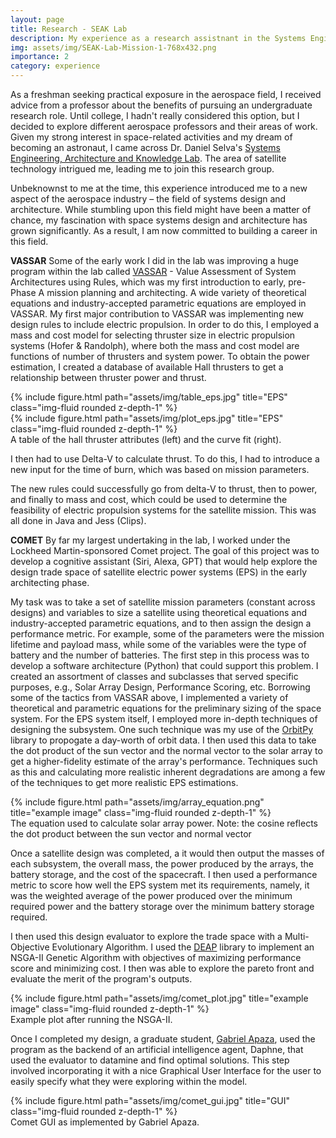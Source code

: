 ```yaml
---
layout: page
title: Research - SEAK Lab
description: My experience as a research assistnant in the Systems Engineering, Architecture and Knowledge Lab
img: assets/img/SEAK-Lab-Mission-1-768x432.png
importance: 2
category: experience
---
```


As a freshman seeking practical exposure in the aerospace field, I received advice from a professor about the benefits of pursuing an undergraduate research role. Until college, I hadn't really considered this option, but I decided to explore different aerospace professors and their areas of work. Given my strong interest in space-related activities and my dream of becoming an astronaut, I came across Dr. Daniel Selva's [Systems Engineering, Architecture and Knowledge Lab](https://www.selva-research.com/). The area of satellite technology intrigued me, leading me to join this research group.

Unbeknownst to me at the time, this experience introduced me to a new aspect of the aerospace industry – the field of systems design and architecture. While stumbling upon this field might have been a matter of chance, my fascination with space systems design and architecture has grown significantly. As a result, I am now committed to building a career in this field.

**VASSAR**
Some of the early work I did in the lab was improving a huge program within the lab called [VASSAR](http://systemarchitect.mit.edu/docs/selva13a.pdf) -  Value Assessment of System Architectures using Rules, which was my first introduction to early, pre-Phase A mission planning and architecting. A wide variety of theoretical equations and industry-accepted parametric equations are employed in VASSAR. My first major contribution to VASSAR was implementing new design rules to include electric propulsion. In order to do this, I employed a mass and cost model for selecting thruster size in electric propulsion systems (Hofer & Randolph), where both the mass and cost model are functions of number of thrusters and system power. To obtain the power estimation, I created a database of available Hall thrusters to get a relationship between thruster power and thrust.

<div class="row">
    <div class="col-sm mt-3 mt-md-0">
        {% include figure.html path="assets/img/table_eps.jpg" title="EPS" class="img-fluid rounded z-depth-1" %}
    </div>
    <div class="col-sm mt-3 mt-md-0">
        {% include figure.html path="assets/img/plot_eps.jpg" title="EPS" class="img-fluid rounded z-depth-1" %}
    </div>
</div>
<div class="caption">
    A table of the hall thruster attributes (left) and the curve fit (right).
</div>

I then had to use Delta-V to calculate thrust. To do this, I had to introduce a new input for the time of burn, which was based on mission parameters.

The new rules could successfully go from delta-V to thrust, then to power, and finally to mass and cost, which could be used to determine the feasibility of electric propulsion systems for the satellite mission. This was all done in Java and Jess (Clips).

**COMET**
By far my largest undertaking in the lab, I worked under the Lockheed Martin-sponsored Comet project. The goal of this project was to develop a cognitive assistant (Siri, Alexa, GPT) that would help explore the design trade space of satellite electric power systems (EPS) in the early architecting phase.

My task was to take a set of satellite mission parameters (constant across designs) and variables to size a satellite using theoretical equations and industry-accepted parametric equations, and to then assign the design a performance metric. For example, some of the parameters were the mission lifetime and payload mass, while some of the variables were the type of battery and the number of batteries. The first step in this process was to develop a software architecture (Python) that could support this problem. I created an assortment of classes and subclasses that served specific purposes, e.g., Solar Array Design, Performance Scoring, etc. Borrowing some of the tactics from VASSAR above, I implemented a variety of theoretical and parametric equations for the preliminary sizing of the space system. For the EPS system itself, I employed more in-depth techniques of designing the subsystem. One such technique was my use of the [OrbitPy](https://github.com/EarthObservationSimulator/orbitpy) library to propogate a day-worth of orbit data. I then used this data to take the dot product of the sun vector and the normal vector to the solar array to get a higher-fidelity estimate of the array's performance. Techniques such as this and calculating more realistic inherent degradations are among a few of the techniques to get more realistic EPS estimations.

<div class="row">
    <div class="col-sm mt-3 mt-md-0">
        {% include figure.html path="assets/img/array_equation.png" title="example image" class="img-fluid rounded z-depth-1" %}
    </div>
</div>

<div class="caption">
    The equation used to calculate solar array power. Note: the cosine reflects the dot product between the sun vector and normal vector
</div>

Once a satellite design was completed, a it would then output the masses of each subsystem, the overall mass, the power produced by the arrays, the battery storage, and the cost of the spacecraft. I then used a performance metric to score how well the EPS system met its requirements, namely, it was the weighted average of the power produced over the minimum required power and the battery storage over the minimum battery storage required.

I then used this design evaluator to explore the trade space with a Multi-Objective Evolutionary Algorithm. I used the [DEAP](https://deap.readthedocs.io/en/master/) library to implement an NSGA-II Genetic Algorithm with objectives of maximizing performance score and minimizing cost. I then was able to explore the pareto front and evaluate the merit of the program's outputs.

<div class="row">
    <div class="col-sm mt-3 mt-md-0">
        {% include figure.html path="assets/img/comet_plot.jpg" title="example image" class="img-fluid rounded z-depth-1" %}
    </div>
</div>

<div class="caption">
    Example plot after running the NSGA-II.
</div>

Once I completed my design, a graduate student, [Gabriel Apaza](https://www.selva-research.com/people/gabe-apaza/), used the program as the backend of an artificial intelligence agent, Daphne, that used the evaluator to datamine and find optimal solutions. This step involved incorporating it with a nice Graphical User Interface for the user to easily specify what they were exploring within the model.

<div class="row">
    <div class="col-sm mt-3 mt-md-0">
        {% include figure.html path="assets/img/comet_gui.jpg" title="GUI" class="img-fluid rounded z-depth-1" %}
    </div>
</div>

<div class="caption">
    Comet GUI as implemented by Gabriel Apaza.
</div>

